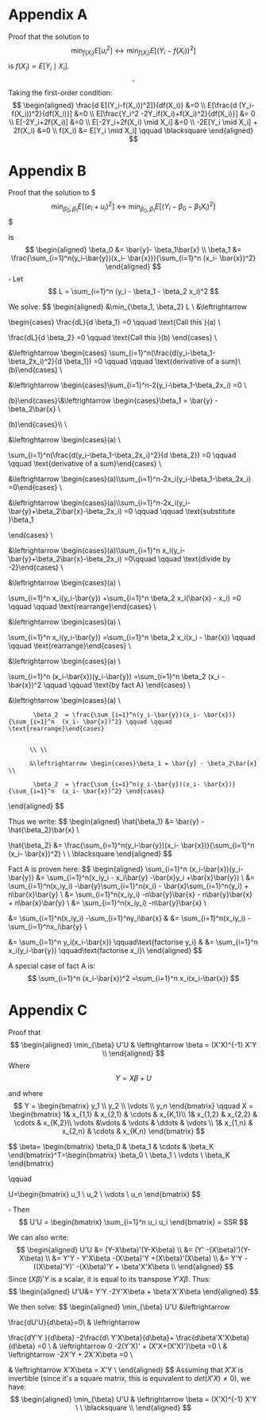 # Appendix A
Proof that the solution to
$$
\min_{f(X_i)} E[u_i^2] \leftrightarrow \min_{f(X_i)} E[(Y_i-f(X_i))^2]
$$
is  $f(X_i)=E[Y_i \mid X_i]$. $$\square$$ Taking the first-order condition:
$$
\begin{aligned}
 \frac{d E[(Y_i-f(X_i))^2]}{df(X_i)} &=0 \\ E[\frac{d (Y_i-f(X_i))^2}{df(X_i)}] &=0 \\ E[\frac{Y_i^2 -2Y_if(X_i)+f(X_i)^2}{df(X_i)}] &= 0 \\ E[-2Y_i+2f(X_i)] &=0 \\ E[-2Y_i+2f(X_i) \mid X_i] &=0 \\ -2E[Y_i \mid X_i] + 2f(X_i) &=0 \\ f(X_i) &= E[Y_i \mid X_i] \qquad \blacksquare
\end{aligned}
$$


# Appendix B
Proof that the solution to
$$$
\min_{\beta_0, \beta_1} E[(e_i + u_i)^2] \leftrightarrow \min_{\beta_0, \beta_1} E[(Y_i  - \beta_0 -\beta_1 X_i)^2] 
$$$

is 
$$
\begin{aligned}
\beta_0 &= \bar{y}- \beta_1\bar{x} \\
\beta_1 &= \frac{\sum_{i=1}^n(y_i-\bar{y})(x_i- \bar{x})}{\sum_{i=1}^n  (x_i- \bar{x})^2}
\end{aligned}
$$
$\square$ Let
$$
L = \sum_{i=1}^n (y_i - \beta_1 - \beta_2 x_i)^2
$$
<div style="page-break-after: always;"></div>


We solve:
$$
\begin{aligned}
&\min_{\beta_1, \beta_2} L \\
&\leftrightarrow 

\begin{cases}
\frac{dL}{d \beta_1} =0 \qquad \text{Call this }(a) \\

\frac{dL}{d \beta_2} =0 \qquad \text{Call this }(b)
\end{cases} \\

&\leftrightarrow \begin{cases}
\sum_{i=1}^n(\frac{d(y_i-\beta_1-\beta_2x_i)^2}{d \beta_1}) =0 \qquad \qquad \text{derivative of a sum}\\
(b)\end{cases} \\

&\leftrightarrow \begin{cases}\sum_{i=1}^n-2(y_i-\beta_1-\beta_2x_i) =0 \\

(b)\end{cases}\\&\leftrightarrow \begin{cases}\beta_1 = \bar{y} - \beta_2\bar{x} \\

(b)\end{cases}\\\\ \\

&\leftrightarrow \begin{cases}(a) \\

 \sum_{i=1}^n(\frac{d(y_i-\beta_1-\beta_2x_i)^2}{d \beta_2}) =0 \qquad \qquad \text{derivative of a sum}\end{cases} \\

 &\leftrightarrow \begin{cases}(a)\\\sum_{i=1}^n-2x_i(y_i-\beta_1-\beta_2x_i) =0\end{cases} \\

 &\leftrightarrow \begin{cases}(a)\\\sum_{i=1}^n-2x_i(y_i-\bar{y}+\beta_2\bar{x}-\beta_2x_i) =0 \qquad \qquad \text{substitute }\beta_1
 
 \end{cases} \\
 
  &\leftrightarrow \begin{cases}(a)\\\sum_{i=1}^n x_i(y_i-\bar{y}+\beta_2\bar{x}-\beta_2x_i) =0\qquad \qquad \text{divide by -2}\end{cases} \\

 &\leftrightarrow \begin{cases}(a) \\

   \sum_{i=1}^n x_i(y_i-\bar{y}) +\sum_{i=1}^n \beta_2 x_i(\bar{x} - x_i) =0 \qquad \qquad \text{rearrange}\end{cases} \\
 
 &\leftrightarrow \begin{cases}(a) \\

   \sum_{i=1}^n x_i(y_i-\bar{y}) =\sum_{i=1}^n \beta_2 x_i(x_i - \bar{x}) \qquad \qquad \text{rearrange}\end{cases} \\

 &\leftrightarrow \begin{cases}(a) \\

   \sum_{i=1}^n (x_i-\bar{x})(y_i-\bar{y}) =\sum_{i=1}^n \beta_2 (x_i - \bar{x})^2 \qquad \qquad \text{by fact A} \end{cases} \\

 &\leftrightarrow \begin{cases}(a) \\

           \beta_2  = \frac{\sum_{i=1}^n(y_i-\bar{y})(x_i- \bar{x})}{\sum_{i=1}^n  (x_i- \bar{x})^2} \qquad \qquad \text{rearrange}\end{cases}


          \\ \\

          &\leftrightarrow \begin{cases}\beta_1 = \bar{y} - \beta_2\bar{x} \\

           \beta_2  = \frac{\sum_{i=1}^n(y_i-\bar{y})(x_i- \bar{x})}{\sum_{i=1}^n  (x_i- \bar{x})^2} \end{cases}
\end{aligned}
$$

Thus we write:
$$
\begin{aligned} \hat{\beta_1} &= \bar{y} - \hat{\beta_2}\bar{x} \\

 \hat{\beta_2}  &= \frac{\sum_{i=1}^n(y_i-\bar{y})(x_i- \bar{x})}{\sum_{i=1}^n  (x_i- \bar{x})^2} \ \ \blacksquare \end{aligned}
$$

Fact A is proven here:
$$
\begin{aligned}
\sum_{i=1}^n (x_i-\bar{x})(y_i-\bar{y}) &= 
\sum_{i=1}^n(x_iy_i - x_i\bar{y} -\bar{x}y_i +\bar{x}\bar{y})  \\
&= \sum_{i=1}^n(x_iy_i) -\bar{y}\sum_{i=1}^n(x_i) -  \bar{x}\sum_{i=1}^n(y_i) + n\bar{x}\bar{y} \\
&= \sum_{i=1}^n(x_iy_i) -n\bar{y}\bar{x} - n\bar{y}\bar{x} + n\bar{x}\bar{y} \\
&= \sum_{i=1}^n(x_iy_i) -n\bar{y}\bar{x}  \\

&= \sum_{i=1}^n(x_iy_i) -\sum_{i=1}^ny_i\bar{x} & &= \sum_{i=1}^n(x_iy_i) -\sum_{i=1}^nx_i\bar{y}  \\

&= \sum_{i=1}^n y_i(x_i-\bar{x}) \qquad\text{factorise y\_i} & &= \sum_{i=1}^n x_i(y_i-\bar{y}) \qquad\text{factorise x\_i}\\
\end{aligned}
$$

A special case of fact A is:
$$
\sum_{i=1}^n (x_i-\bar{x})^2 =\sum_{i=1}^n x_i(x_i-\bar{x})
$$

# Appendix C
Proof that
$$
\begin{aligned}
\min_{\beta} U'U
& \leftrightarrow \beta = (X'X)^{-1} X'Y \\
\end{aligned}
$$
Where
$$
Y=X\beta+U
$$

and where
$$
Y = \begin{bmatrix}
  y_1 \\
  y_2 \\
  \vdots \\
  y_n
\end{bmatrix}
\qquad
X = \begin{bmatrix}
  1& x_{1,1} & x_{2,1} & \cdots & x_{K,1}\\
  1& x_{1,2} & x_{2,2} & \cdots & x_{K,2}\\
  \vdots &\vdots & \vdots & \ddots & \vdots \\
  1& x_{1,n} & x_{2,n} & \cdots & x_{K,n}
\end{bmatrix}
$$

$$
\beta= \begin{bmatrix}  \beta_0 & \beta_1 & \cdots & \beta_K \end{bmatrix}^T=\begin{bmatrix}
  \beta_0 \\
  \beta_1  \\
  \vdots \\
  \beta_K 
\end{bmatrix}

\qquad

U=\begin{bmatrix}
  u_1 \\
  u_2 \\
  \vdots \\
  u_n
\end{bmatrix}
$$

$\square$ Then
$$
U'U = \begin{bmatrix}  \sum_{i=1}^n u_i u_i
      \end{bmatrix} = SSR
$$

We can also write:
$$
\begin{aligned}
U'U &= (Y-X\beta)'(Y-X\beta) \\
&= (Y' -(X\beta)')(Y-X\beta) \\
&= Y'Y - Y'X\beta -(X\beta)'Y  +(X\beta)'(X\beta) \\
&= Y'Y - ((X\beta)'Y)' -(X\beta)'Y + \beta'X'X\beta \\
\end{aligned}
$$
Since $(X\beta)'Y$ is a scalar, it is equal to its transpose $Y'X\beta$. Thus:
$$
\begin{aligned}
U'U&= Y'Y -2Y'X\beta + \beta'X'X\beta
\end{aligned}
$$


We then solve:
$$
\begin{aligned}
\min_{\beta} U'U &\leftrightarrow 

\frac{dU'U}{d\beta}=0\\
& \leftrightarrow

\frac{dY'Y }{d\beta} -2\frac{d\ Y'X\beta}{d\beta}+ \frac{d\beta'X'X\beta}{d\beta} =0 \\
& \leftrightarrow 
0 -2(Y'X)' + (X'X+(X'X)')\beta =0 \\
& \leftrightarrow 
-2X'Y + 2X'X\beta =0 \\


& \leftrightarrow 
X'X\beta = X'Y \\
\end{aligned}
$$
Assuming that $X'X$ is invertible (since it's a square matrix, this is equivalent to $det(X'X)\neq0$), we have:
$$
\begin{aligned}
\min_{\beta} U'U
& \leftrightarrow \beta = (X'X)^{-1} X'Y  \ \ \blacksquare \\
\end{aligned} 
$$
